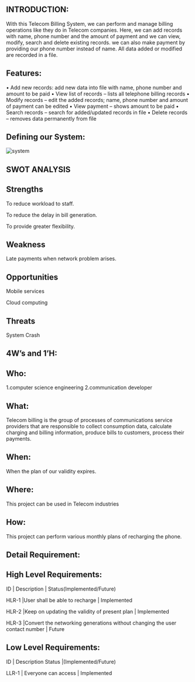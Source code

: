 ## INTRODUCTION:
   With this Telecom Billing System, we can perform and manage billing operations like they do in Telecom companies. Here, we can add records with name, phone number and the amount of payment and we can view, modify, search and delete existing records. we can also make payment by providing our phone number instead of name. All data added or modified are recorded in a file. 

## Features:
•	Add new records: add new data into file with name, phone number and amount to be paid
•	View list of records – lists all telephone billing records 
•	Modify records – edit the added records; name, phone number and amount of payment can be edited
•	View payment – shows amount to be paid
•	Search records – search for added/updated records in file
•	Delete records – removes data permanently from file

## Defining our System: 
![system](https://user-images.githubusercontent.com/83114282/132342934-2310ce06-dd2f-4b70-a543-13a7a4c1fa8d.jpeg)

## SWOT ANALYSIS
## Strengths

To reduce workload to staff.

To reduce the delay in bill generation.

To provide greater flexibility.

## Weakness

Late payments when network problem arises.

## Opportunities

Mobile services

Cloud computing

## Threats

System Crash

 
   ## 4W’s and 1’H:
   
## Who:
1.computer science engineering
2.communication developer

## What:
Telecom billing is the group of processes of communications service providers that are responsible to collect consumption data, calculate charging and billing information, produce bills to customers, process their payments.

## When:
When the plan of our validity expires.

## Where:
This project can be used in Telecom industries

## How:
This project can perform various monthly plans of recharging the phone.

## Detail Requirement:
  
## High Level Requirements:
  
ID      |	Description                                	                               | Status(Implemented/Future)

HLR-1	  |User shall be able to recharge	                                             | Implemented

HLR-2   |Keep on updating the validity of present plan                               | Implemented

HLR-3	  |Convert the networking generations without changing the user contact number | Future       

           
## Low Level Requirements:

ID	      | Description	Status      |(Implemented/Future)

LLR-1	    | Everyone can access     |	Implemented




